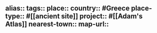 alias::
tags::
place::
country:: #Greece 
place-type:: #[[ancient site]] 
project:: #[[Adam's Atlas]] 
nearest-town::
map-url::
-